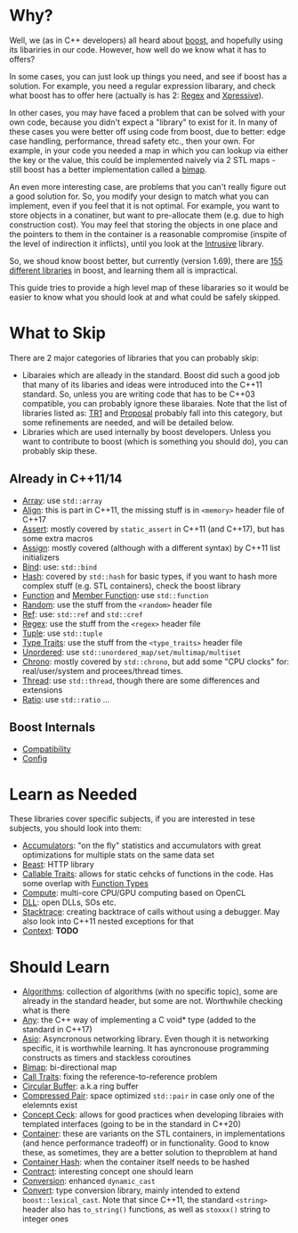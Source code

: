 # Why?
Well, we (as in C++ developers) all heard about [boost](https://www.boost.org/), and hopefully using its libariries in our code. However, how well do we know what it has to offers?

In some cases, you can just look up things you need, and see if boost has a solution. For example, you need a regular expression libarary, and check what boost has to offer here (actually is has 2: [Regex](https://www.boost.org/doc/libs/1_69_0/libs/regex/doc/html/index.html) and [Xpressive](https://www.boost.org/doc/libs/1_69_0/doc/html/xpressive.html)). 

In other cases, you may have faced a problem that can be solved with your own code, because you didn't expect a "library" to exist for it. In many of these cases you were better off using code from boost, due to better: edge case handling, performance, thread safety etc., then your own. For example, in your code you needed a map in which you can lookup via either the key or the value, this could be implemented naively via 2 STL maps - still boost has a better implementation called a [bimap](https://www.boost.org/doc/libs/1_69_0/libs/bimap/doc/html/index.html).

An even more interesting case, are problems that you can't really figure out a good solution for. So, you modify your design to match what you can implement, even if you feel that it is not optimal. For example, you want to store objects in a conatiner, but want to pre-allocate them (e.g. due to high construction cost). You may feel that storing the objects in one place and the pointers to them in the container is a reasonable compromise (inspite of the level of indirection it inflicts), until you look at the [Intrusive](https://www.boost.org/doc/libs/1_69_0/doc/html/intrusive.html) library.

So, we shoud know boost better, but currently (version 1.69), there are [155 different libraries](https://www.boost.org/doc/libs/?view=condensed) in boost, and learning them all is impractical. 

This guide tries to provide a high level map of these libararies so it would be easier to know what you should look at and what could be safely skipped.

# What to Skip
There are 2 major categories of libraries that you can probably skip: 
 - Libaraies which are alleady in the standard. Boost did such a good job that many of its libaries and ideas were introduced into the C++11 standard. So, unless you are writing code that has to be C++03 compatible, you can probably ignore these libaraies. Note that the list of libraries listed as: [TR1](https://www.boost.org/doc/libs/?view=filtered_std-tr1) and [Proposal](https://www.boost.org/doc/libs/?view=filtered_std-proposal) probably fall into this category, but some refinements are needed, and will be detailed below.
 - Libraries which are used internally by boost developers. Unless you want to contribute to boost (which is something you should do), you can probably skip these.
 ## Already in C++11/14
 - [Array](https://www.boost.org/doc/libs/1_69_0/doc/html/array.html): use ```std::array```
 - [Align](https://www.boost.org/doc/libs/1_69_0/doc/html/align.html): this is part in C++11, the missing stuff is in ```<memory>``` header file of C++17
 - [Assert](https://www.boost.org/doc/libs/1_69_0/libs/assert/doc/html/assert.html): mostly covered by ```static_assert``` in C++11 (and C++17), but has some extra macros
 - [Assign](https://www.boost.org/doc/libs/1_69_0/libs/assign/doc/index.html): mostly covered (although with a different syntax) by C++11 list initializers
 - [Bind](https://www.boost.org/doc/libs/1_69_0/libs/bind/doc/html/bind.html): use: ```std::bind```
 - [Hash](https://www.boost.org/doc/libs/1_69_0/doc/html/hash.html): covered by ```std::hash``` for basic types, if you want to hash more complex stuff (e.g. STL containers), check the boost library
 - [Function](https://www.boost.org/doc/libs/1_69_0/doc/html/function.html) and [Member Function](https://www.boost.org/doc/libs/1_69_0/doc/html/function.html): use ```std::function```
 - [Random](https://www.boost.org/doc/libs/1_69_0/doc/html/boost_random.html): use the stuff from the ```<random>``` header file
 - [Ref](https://www.boost.org/doc/libs/1_69_0/libs/core/doc/html/core/ref.html): use: ```std::ref``` and ```std::cref```
 - [Regex](https://www.boost.org/doc/libs/1_69_0/libs/regex/doc/html/index.html): use the stuff from the ```<regex>``` header file
 - [Tuple](https://www.boost.org/doc/libs/1_69_0/libs/tuple/doc/html/tuple_users_guide.html): use ```std::tuple```
 - [Type Traits](https://www.boost.org/doc/libs/1_69_0/libs/type_traits/doc/html/index.html): use the stuff from the ```<type_traits>``` header file
- [Unordered](https://www.boost.org/doc/libs/1_69_0/doc/html/unordered.html): use ```std::unordered_map/set/multimap/multiset```
- [Chrono](https://www.boost.org/doc/libs/1_69_0/doc/html/chrono.html): mostly covered by ```std::chrono```, but add some "CPU clocks" for: real/user/system and procees/thread times.
- [Thread](https://www.boost.org/doc/libs/1_69_0/doc/html/thread.html): use ```std::thread```, though there are some differences and extensions
- [Ratio](https://www.boost.org/doc/libs/1_69_0/doc/html/ratio.html): use ```std::ratio```
...
## Boost Internals 
- [Compatibility](https://www.boost.org/doc/libs/1_69_0/libs/function_types/doc/html/index.html)
- [Config](https://www.boost.org/doc/libs/1_69_0/libs/config/doc/html/index.html) 
# Learn as Needed
These libraries cover specific subjects, if you are interested in tese subjects, you should look into them:
- [Accumulators](https://www.boost.org/doc/libs/1_69_0/doc/html/accumulators.html): "on the fly" statistics and accumulators with great optimizations for multiple stats on the same data set
- [Beast](https://www.boost.org/doc/libs/1_69_0/libs/assign/doc/index.html): HTTP library
- [Callable Traits](https://www.boost.org/doc/libs/1_69_0/libs/utility/call_traits.htm): allows for static cehcks of functions in the code. Has some overlap with [Function Types](https://www.boost.org/doc/libs/1_69_0/libs/function_types/doc/html/index.html)
- [Compute](https://www.boost.org/doc/libs/1_69_0/libs/compute/doc/html/index.html): multi-core CPU/GPU computing based on OpenCL
- [DLL](https://www.boost.org/doc/libs/1_69_0/doc/html/boost_dll.html): open DLLs, SOs etc.
- [Stacktrace](https://www.boost.org/doc/libs/1_69_0/doc/html/stacktrace.html): creating backtrace of calls without using a debugger. May also look into C++11 nested exceptions for that
- [Context](https://www.boost.org/doc/libs/1_69_0/libs/context/doc/html/index.html): __TODO__
# Should Learn
- [Algorithms](https://www.boost.org/doc/libs/1_69_0/libs/algorithm/doc/html/index.html): collection of algorithms (with no specific topic), some are already in the standard <algorithm> header, but some are not. Worthwhile checking what is there
 - [Any](https://www.boost.org/doc/libs/1_69_0/doc/html/any.html): the C++ way of implementing a C void* type (added to the standard in C++17)
 - [Asio](https://www.boost.org/doc/libs/1_69_0/doc/html/boost_asio.html): Asyncronous networking library. Even though it is networking specific, it is worthwhile learning. It has ayncronouse programming constructs as timers and stackless coroutines
 - [Bimap](https://www.boost.org/doc/libs/1_69_0/libs/bimap/doc/html/index.html): bi-directional map
 - [Call Traits](https://www.boost.org/doc/libs/1_69_0/libs/utility/call_traits.htm): fixing the reference-to-reference problem
 - [Circular Buffer](https://www.boost.org/doc/libs/1_69_0/libs/function_types/doc/html/index.html): a.k.a ring buffer
 - [Compressed Pair](https://www.boost.org/doc/libs/1_69_0/libs/utility/doc/html/compressed_pair.html): space optimized ```std::pair``` in case only one of the elelemnts exist
 - [Concept Ceck](https://www.boost.org/doc/libs/1_69_0/libs/concept_check/concept_check.htm): allows for good practices when developing libraies with templated interfaces (going to be in the standard in C++20)
 - [Container](https://www.boost.org/doc/libs/1_69_0/doc/html/container.html): these are variants on the STL containers, in implementations (and hence performance tradeoff) or in functionality. Good to know these, as sometimes, they are a better solution to theproblem at hand
 - [Container Hash](https://www.boost.org/doc/libs/1_69_0/doc/html/hash.html): when the container itself needs to be hashed
 - [Contract](https://www.boost.org/doc/libs/1_69_0/libs/contract/doc/html/index.html): interesting concept one should learn
 - [Conversion](https://www.boost.org/doc/libs/1_69_0/doc/html/conversion.html): enhanced ```dynamic_cast```
 - [Convert](https://www.boost.org/doc/libs/1_69_0/libs/convert/doc/html/index.html): type conversion library, mainly intended to extend ```boost::lexical_cast```. Note that since C++11, the standard ```<string>``` header also has ```to_string()``` functions, as well as ```stoxxx()``` string to integer ones
